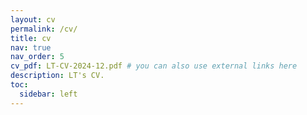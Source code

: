 ```yaml
---
layout: cv
permalink: /cv/
title: cv
nav: true
nav_order: 5
cv_pdf: LT-CV-2024-12.pdf # you can also use external links here
description: LT's CV.
toc:
  sidebar: left
---
```

